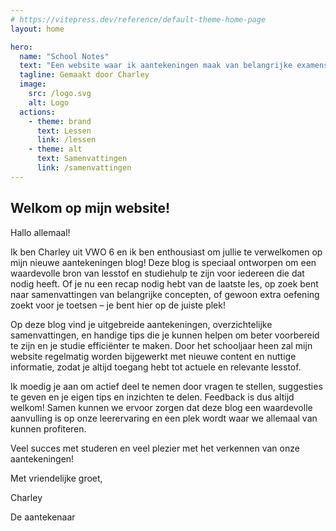 ```yaml
---
# https://vitepress.dev/reference/default-theme-home-page
layout: home

hero:
  name: "School Notes"
  text: "Een website waar ik aantekeningen maak van belangrijke examenstof."
  tagline: Gemaakt door Charley
  image:
    src: /logo.svg
    alt: Logo
  actions:
    - theme: brand
      text: Lessen
      link: /lessen
    - theme: alt
      text: Samenvattingen
      link: /samenvattingen
---
```


## Welkom op mijn website!

Hallo allemaal!

Ik ben Charley uit VWO 6 en ik ben enthousiast om jullie te verwelkomen op mijn nieuwe aantekeningen blog! Deze blog is speciaal ontworpen om een waardevolle bron van lesstof en studiehulp te zijn voor iedereen die dat nodig heeft. Of je nu een recap nodig hebt van de laatste les, op zoek bent naar samenvattingen van belangrijke concepten, of gewoon extra oefening zoekt voor je toetsen – je bent hier op de juiste plek!

Op deze blog vind je uitgebreide aantekeningen, overzichtelijke samenvattingen, en handige tips die je kunnen helpen om beter voorbereid te zijn en je studie efficiënter te maken. Door het schooljaar heen zal mijn website regelmatig worden bijgewerkt met nieuwe content en nuttige informatie, zodat je altijd toegang hebt tot actuele en relevante lesstof.

Ik moedig je aan om actief deel te nemen door vragen te stellen, suggesties te geven en je eigen tips en inzichten te delen. Feedback is dus altijd welkom! Samen kunnen we ervoor zorgen dat deze blog een waardevolle aanvulling is op onze leerervaring en een plek wordt waar we allemaal van kunnen profiteren.

Veel succes met studeren en veel plezier met het verkennen van onze aantekeningen!

Met vriendelijke groet,

Charley

De aantekenaar